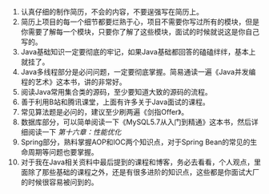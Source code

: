 1. 认真仔细的制作简历，不会的内容，不要逞强写在简历上。
2. 简历上项目的每一个细节都要烂熟于心，项目不需要你写过所有的模块，但是你需要了解每一个模块，只要你了解了这些模块，面试的时候就说这是你自己写的。
3. Java基础知识一定要彻底的牢记，如果Java基础都回答的磕磕绊绊，基本上就挂了。
4. Java多线程部分是必问问题，一定要彻底掌握。简易通读一遍《Java并发编程的艺术》这本书，讲的非常好。
5. 阅读Java常用集合类的源码，至少要知道大致的源码的流程。
6. 善于利用B站和腾讯课堂，上面有许多关于Java面试的课程。
7. 常见算法题是必问的，建议至少刷两遍《剑指Offer》。
8. 数据库部分，可以简单阅读一下《MySQL5.7从入门到精通》这本书，然后详细阅读一下 *第十六章：性能优化*
9. Spring部分，熟料掌握AOP和IOC两个知识点，对于Spring Bean的常见的生命周期等问题也要掌握。
10. 对于我在Java相关资料中最后提到的课程和博客，务必去看看，个人观点，里面除了那些基础的课程之外，还是有很多进阶的知识点，这些都是你面试大厂的时候很容易被问到的。